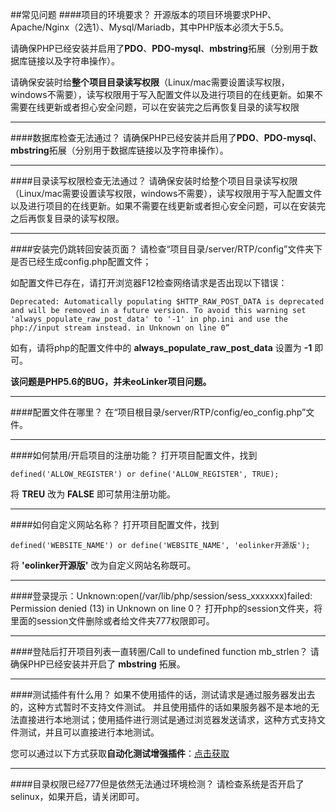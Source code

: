 ##常见问题
####项目的环境要求？
开源版本的项目环境要求PHP、Apache/Nginx（2选1）、Mysql/Mariadb，其中PHP版本必须大于5.5。

请确保PHP已经安装并启用了**PDO**、**PDO-mysql**、**mbstring**拓展（分别用于数据库链接以及字符串操作）。

请确保安装时给**整个项目目录读写权限**（Linux/mac需要设置读写权限，windows不需要），读写权限用于写入配置文件以及进行项目的在线更新。如果不需要在线更新或者担心安全问题，可以在安装完之后再恢复目录的读写权限

------------

####数据库检查无法通过？
请确保PHP已经安装并启用了**PDO**、**PDO-mysql**、**mbstring**拓展（分别用于数据库链接以及字符串操作）。

------------

####目录读写权限检查无法通过？
请确保安装时给整个项目目录读写权限（Linux/mac需要设置读写权限，windows不需要），读写权限用于写入配置文件以及进行项目的在线更新。如果不需要在线更新或者担心安全问题，可以在安装完之后再恢复目录的读写权限。

------------

####安装完仍跳转回安装页面？
请检查“项目目录/server/RTP/config”文件夹下是否已经生成config.php配置文件；

如配置文件已存在，请打开浏览器F12检查网络请求是否出现以下错误：
```
Deprecated: Automatically populating $HTTP_RAW_POST_DATA is deprecated and will be removed in a future version. To avoid this warning set 'always_populate_raw_post_data' to '-1' in php.ini and use the php://input stream instead. in Unknown on line 0”
```
如有，请将php的配置文件中的 **always_populate_raw_post_data** 设置为 **-1** 即可。

**该问题是PHP5.6的BUG，并未eoLinker项目问题。**

------------

####配置文件在哪里？
在“项目根目录/server/RTP/config/eo_config.php”文件。

------------

####如何禁用/开启项目的注册功能？
打开项目配置文件，找到
```
defined('ALLOW_REGISTER') or define('ALLOW_REGISTER', TRUE);
```
将 **TREU** 改为 **FALSE** 即可禁用注册功能。

------------

####如何自定义网站名称？
打开项目配置文件，找到
```
defined('WEBSITE_NAME') or define('WEBSITE_NAME', 'eolinker开源版');
```
将 **'eolinker开源版'** 改为自定义网站名称既可。

------------

####登录提示：Unknown:open(/var/lib/php/session/sess_xxxxxxx)failed: Permission denied (13) in Unknown on line 0？
打开php的session文件夹，将里面的session文件删除或者给文件夹777权限即可。

------------

####登陆后打开项目列表一直转圈/Call to undefined function mb_strlen？
请确保PHP已经安装并开启了 **mbstring** 拓展。

------------

####测试插件有什么用？
如果不使用插件的话，测试请求是通过服务器发出去的，这种方式暂时不支持文件测试。
并且使用插件的话如果服务器不是本地的无法直接进行本地测试；使用插件进行测试是通过浏览器发送请求，这种方式支持文件测试，并且可以直接进行本地测试。

您可以通过以下方式获取**自动化测试增强插件**：[点击获取](https://www.eolinker.com/#/plug/introduce "点击获取")

------------

####目录权限已经777但是依然无法通过环境检测？
请检查系统是否开启了selinux，如果开启，请关闭即可。
